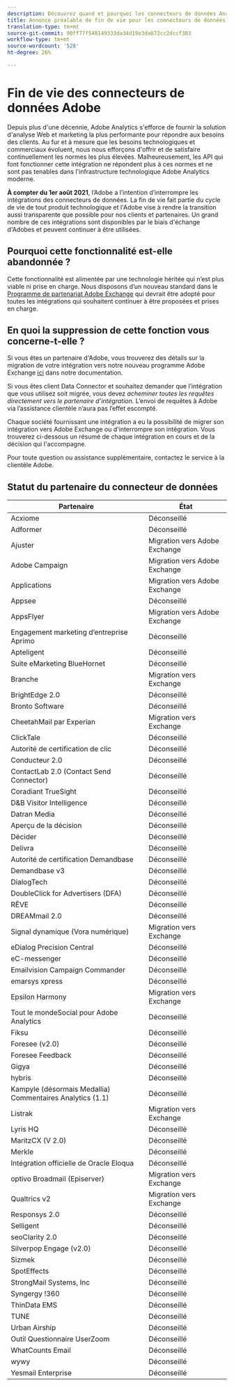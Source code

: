```yaml
---
description: Découvrez quand et pourquoi les connecteurs de données Analytics seront bientôt en fin de vie.
title: Annonce préalable de fin de vie pour les connecteurs de données Analytics
translation-type: tm+mt
source-git-commit: 90ff77f548149333da34d19e3da672cc2dccf383
workflow-type: tm+mt
source-wordcount: '528'
ht-degree: 26%

---
```



# Fin de vie des connecteurs de données Adobe

Depuis plus d&#39;une décennie, Adobe Analytics s&#39;efforce de fournir la solution d&#39;analyse Web et marketing la plus performante pour répondre aux besoins des clients. Au fur et à mesure que les besoins technologiques et commerciaux évoluent, nous nous efforçons d&#39;offrir et de satisfaire continuellement les normes les plus élevées.  Malheureusement, les API qui font fonctionner cette intégration ne répondent plus à ces normes et ne sont pas tenables dans l&#39;infrastructure technologique Adobe Analytics moderne.

**À compter du 1er août 2021**, l’Adobe a l’intention d’interrompre les intégrations des connecteurs de données. La fin de vie fait partie du cycle de vie de tout produit technologique et l&#39;Adobe vise à rendre la transition aussi transparente que possible pour nos clients et partenaires. Un grand nombre de ces intégrations sont disponibles par le biais d&#39;échange d&#39;Adobes et peuvent continuer à être utilisées.

## Pourquoi cette fonctionnalité est-elle abandonnée ?

Cette fonctionnalité est alimentée par une technologie héritée qui n’est plus viable ni prise en charge. Nous disposons d’un nouveau standard dans le [Programme de partenariat Adobe Exchange](https://partners.adobe.com/exchangeprogram/experiencecloud) qui devrait être adopté pour toutes les intégrations qui souhaitent continuer à être proposées et prises en charge.

## En quoi la suppression de cette fonction vous concerne-t-elle ?

Si vous êtes un partenaire d&#39;Adobe, vous trouverez des détails sur la migration de votre intégration vers notre nouveau programme Adobe Exchange [ici](https://adobeexchangeec.zendesk.com/hc/en-us/articles/360003867071-Adobe-Analytics-Integration-Tools) dans notre documentation.

Si vous êtes client Data Connector et souhaitez demander que l’intégration que vous utilisez soit migrée, vous devez *acheminer toutes les requêtes directement vers le partenaire d’intégration*. L’envoi de requêtes à Adobe via l’assistance clientèle n’aura pas l’effet escompté.

Chaque société fournissant une intégration a eu la possibilité de migrer son intégration vers Adobe Exchange ou d&#39;interrompre son intégration. Vous trouverez ci-dessous un résumé de chaque intégration en cours et de la décision qui l&#39;accompagne.

Pour toute question ou assistance supplémentaire, contactez le service à la clientèle Adobe.

## Statut du partenaire du connecteur de données

| Partenaire | État |
| --- | --- |
| Acxiome | Déconseillé |
| Adformer | Déconseillé |
| Ajuster | Migration vers Adobe Exchange |
| Adobe Campaign | Migration vers Adobe Exchange |
| Applications | Migration vers Adobe Exchange |
| Appsee | Déconseillé |
| AppsFlyer | Migration vers Adobe Exchange |
| Engagement marketing d’entreprise Aprimo | Déconseillé |
| Apteligent | Déconseillé |
| Suite eMarketing BlueHornet | Déconseillé |
| Branche | Migration vers Exchange |
| BrightEdge 2.0 | Déconseillé |
| Bronto Software | Déconseillé |
| CheetahMail par Experian | Migration vers Exchange |
| ClickTale | Déconseillé |
| Autorité de certification de clic | Déconseillé |
| Conducteur 2.0 | Déconseillé |
| ContactLab 2.0 (Contact Send Connector) | Déconseillé |
| Coradiant TrueSight | Déconseillé |
|  D&amp;B Visitor Intelligence | Déconseillé |
| Datran Media | Déconseillé |
| Aperçu de la décision | Déconseillé |
| Décider | Déconseillé |
| Delivra | Déconseillé |
| Autorité de certification Demandbase | Déconseillé |
| Demandbase v3 | Déconseillé |
| DialogTech | Déconseillé |
| DoubleClick for Advertisers (DFA) | Déconseillé |
| RÊVE | Déconseillé |
| DREAMmail 2.0 | Déconseillé |
| Signal dynamique (Vora numérique) | Migration vers Exchange |
| eDialog Precision Central | Déconseillé |
| eC-messenger | Déconseillé |
| Emailvision Campaign Commander | Déconseillé |
| emarsys xpress | Déconseillé |
| Epsilon Harmony | Migration vers Exchange |
| Tout le mondeSocial pour Adobe Analytics | Déconseillé |
| Fiksu | Déconseillé |
| Foresee (v2.0) | Déconseillé |
| Foresee Feedback | Déconseillé |
| Gigya | Déconseillé |
| hybris | Déconseillé |
| Kampyle (désormais Medallia) Commentaires Analytics (1.1) | Déconseillé |
| Listrak | Migration vers Exchange |
| Lyris HQ | Déconseillé |
| MaritzCX (V 2.0) | Déconseillé |
| Merkle | Déconseillé |
| Intégration officielle de Oracle Eloqua | Déconseillé |
| optivo Broadmail (Episerver) | Migration vers Exchange |
| Qualtrics v2 | Migration vers Exchange |
| Responsys 2.0 | Déconseillé |
| Selligent | Déconseillé |
| seoClarity 2.0 | Déconseillé |
| Silverpop Engage (v2.0) | Déconseillé |
| Sizmek | Déconseillé |
| SpotEffects | Déconseillé |
| StrongMail Systems, Inc | Déconseillé |
| Syngergy !360 | Déconseillé |
| ThinData EMS | Déconseillé |
| TUNE | Déconseillé |
| Urban Airship | Déconseillé |
| Outil Questionnaire UserZoom | Déconseillé |
| WhatCounts Email | Déconseillé |
| wywy | Déconseillé |
| Yesmail Enterprise | Déconseillé |

